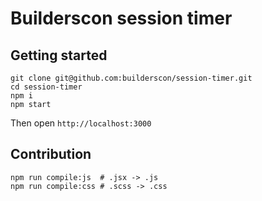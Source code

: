 
# Builderscon session timer

## Getting started
```
git clone git@github.com:builderscon/session-timer.git
cd session-timer
npm i
npm start
```

Then open `http://localhost:3000`

## Contribution
```
npm run compile:js  # .jsx -> .js
npm run compile:css # .scss -> .css
```
